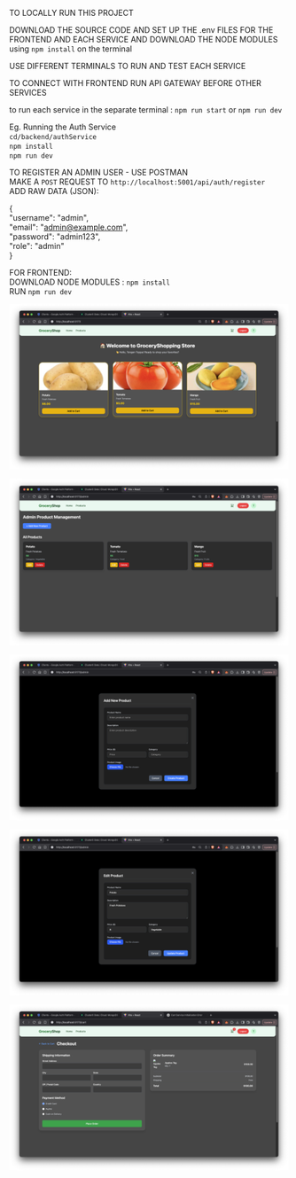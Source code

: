 TO LOCALLY RUN THIS PROJECT

DOWNLOAD THE SOURCE CODE AND SET UP THE .env FILES FOR THE FRONTEND AND EACH SERVICE AND DOWNLOAD THE NODE MODULES using `npm install` on the terminal    

USE DIFFERENT TERMINALS TO RUN AND TEST EACH SERVICE     

TO CONNECT WITH FRONTEND RUN API GATEWAY BEFORE OTHER SERVICES    

to run each service in the separate terminal : `npm run start` or `npm run dev`   

Eg. Running the Auth Service       
`cd/backend/authService`    
`npm install`       
`npm run dev`    
    
TO REGISTER AN ADMIN USER - USE POSTMAN    
MAKE A `POST` REQUEST TO `http://localhost:5001/api/auth/register`    
ADD RAW DATA (JSON):        
   
{      
  "username": "admin",   
  "email": "admin@example.com",   
  "password": "admin123",   
  "role": "admin"     
}    


FOR FRONTEND:    
DOWNLOAD NODE MODULES : `npm install`         
RUN `npm run dev`      

![image.png](./image.png)

![image-1.png](./image-1.png)

![image-2.png](./image-2.png)

![image-3.png](./image-3.png)

![image-4.png](./image-4.png)
